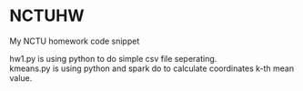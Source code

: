 # NCTUHW
My NCTU homework code snippet

hw1.py is using python to do simple csv file seperating.<br>
kmeans.py is using python and spark do to calculate coordinates k-th mean value.
